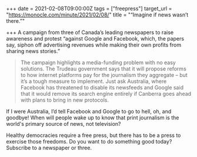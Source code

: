 +++
date = 2021-02-08T09:00:00Z
tags = ["freepress"]
target_url = "https://monocle.com/minute/2021/02/08/"
title = "“Imagine if news wasn’t there.”"

+++
A campaign from three of Canada’s leading newspapers to raise awareness and protest “against Google and Facebook, which, the papers say, siphon off advertising revenues while making their own profits from sharing news stories.”

> The campaign highlights a media-funding problem with no easy solutions. The Trudeau government says that it will propose reforms to how internet platforms pay for the journalism they aggregate – but it’s a tough measure to implement. Just ask Australia, where Facebook has threatened to disable its newsfeeds and Google said that it would remove its search engine entirely if Canberra goes ahead with plans to bring in new protocols.

If I were Australia, I’d tell Facebook and Google to go to hell, oh, and goodbye! When will people wake up to know that print journalism is the world's primary source of news, not television?

Healthy democracies require a free press, but there has to be a press to exercise those freedoms. Do you want to do something good today? Subscribe to a newspaper or three.